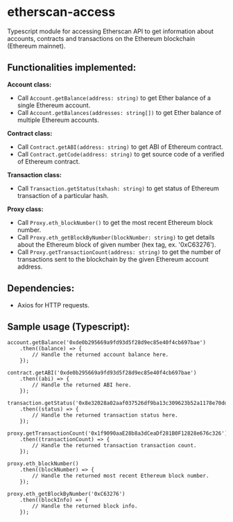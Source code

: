# etherscan-access
Typescript module for accessing Etherscan API to get information about accounts, contracts and transactions on the Ethereum blockchain (Ethereum mainnet).

Functionalities implemented: 
- 
**Account class:** 
- Call ```Account.getBalance(address: string)``` to get Ether balance of a single Ethereum account.
- Call ```Account.getBalances(addresses: string[])``` to get Ether balance of multiple Ethereum accounts.

**Contract class:** 
- Call ```Contract.getABI(address: string)``` to get ABI of Ethereum contract.
- Call ```Contract.getCode(address: string)``` to get source code of a verified of Ethereum contract.

**Transaction class:** 
- Call ```Transaction.getStatus(txhash: string)``` to get status of Ethereum transaction of a particular hash.

**Proxy class:**
- Call ```Proxy.eth_blockNumber()``` to get the most recent Ethereum block number. 
- Call ```Proxy.eth_getBlockByNumber(blockNumber: string)``` to get details about the Ethereum block of given number (hex tag, ex. '0xC63276').
- Call ```Proxy.getTransactionCount(address: string)``` to get the number of transactions sent to the blockchain by the given Ethereum account address.

Dependencies: 
-
- Axios for HTTP requests. 

Sample usage (Typescript): 
-
``` 
account.getBalance('0xde0b295669a9fd93d5f28d9ec85e40f4cb697bae')
    .then((balance) => {
        // Handle the returned account balance here. 
    });

contract.getABI('0xde0b295669a9fd93d5f28d9ec85e40f4cb697bae')
    .then((abi) => { 
        // Handle the returned ABI here. 
    });
    
transaction.getStatus('0x8e32028a02aaf037526df9ba13c309623b52a1178e70dd30479c983d6e164c98')
    .then((status) => { 
        // Handle the returned transaction status here. 
    });
    
proxy.getTransactionCount('0x1f9090aaE28b8a3dCeaDf281B0F12828e676c326')
    .then((transactionCount) => {
        // Handle the returned transaction transaction count. 
    });

proxy.eth_blockNumber()
    .then((blockNumber) => {
        // Handle the returned most recent Ethereum block number. 
    });

proxy.eth_getBlockByNumber('0xC63276')
    .then((blockInfo) => { 
        // Handle the returned block info.
    });

```

